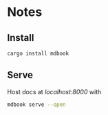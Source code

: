 # Notes

## Install

```sh
cargo install mdbook
```

## Serve

Host docs at _localhost:8000_ with

```sh
mdbook serve --open
```

